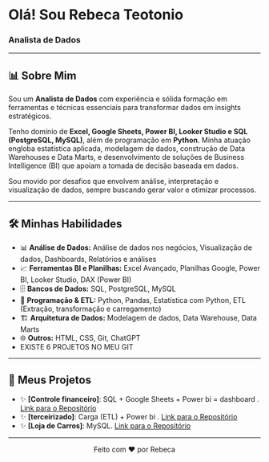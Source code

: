 # Olá! Sou Rebeca Teotonio
### Analista de Dados

---

## 📊 Sobre Mim

Sou um **Analista de Dados** com experiência e sólida formação em ferramentas e técnicas essenciais para transformar dados em insights estratégicos.

Tenho domínio de **Excel, Google Sheets, Power BI, Looker Studio e SQL (PostgreSQL, MySQL)**, além de programação em **Python**. Minha atuação engloba estatística aplicada, modelagem de dados, construção de Data Warehouses e Data Marts, e desenvolvimento de soluções de Business Intelligence (BI) que apoiam a tomada de decisão baseada em dados.

Sou movido por desafios que envolvem análise, interpretação e visualização de dados, sempre buscando gerar valor e otimizar processos.

---

## 🛠️ Minhas Habilidades

- 📊 **Análise de Dados:** Análise de dados nos negócios, Visualização de dados, Dashboards, Relatórios e análises
- 📈 **Ferramentas BI e Planilhas:** Excel Avançado, Planilhas Google, Power BI, Looker Studio, DAX (Power BI)
- 🗄️ **Bancos de Dados:** SQL, PostgreSQL, MySQL
- 🐍 **Programação & ETL:** Python, Pandas, Estatística com Python, ETL (Extração, transformação e carregamento)
- 🏗️ **Arquitetura de Dados:** Modelagem de dados, Data Warehouse, Data Marts
- 🌐 **Outros:** HTML, CSS, Git, ChatGPT
- EXISTE 6 PROJETOS NO MEU GIT
---

## 🚀 Meus Projetos

- ✨ **[Controle financeiro]**: SQL + Google Sheets + Power bi = dashboard
. [Link para o Repositório](https://github.com/AnRebeca/controle-finan-eiro)
- ✨ **[terceirizado]**: Carga (ETL) + Power bi . [Link para o Repositório](https://github.com/AnRebeca/Powerbi-Ter/tree/main)
- ✨ **[Loja de Carros]**: MySQL. [Link para o Repositório](https://github.com/AnRebeca/An-lise-de-Vendas---Loja-de-Carros/tree/main)

---

<div align="center">
  Feito com ❤️ por Rebeca
</div>
